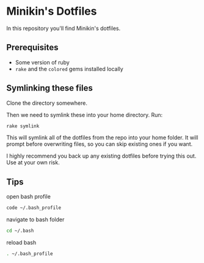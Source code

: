 # Minikin's Dotfiles

In this repository you'll find Minikin's dotfiles.

## Prerequisites

- Some version of ruby
- `rake` and the `colored` gems installed locally

## Symlinking these files

Clone the directory somewhere.

Then we need to symlink these into your home directory. Run:

```bash
rake symlink
```

This will symlink all of the dotfiles from the repo into your home folder.
It will prompt before overwriting files, so you can skip existing ones if you want.

I highly recommend you back up any existing dotfiles before trying this out. Use at your own risk.

## Tips

open bash profile

```sh
code ~/.bash_profile
```

navigate to bash folder

```sh
cd ~/.bash
```

reload bash

```sh
. ~/.bash_profile
```

